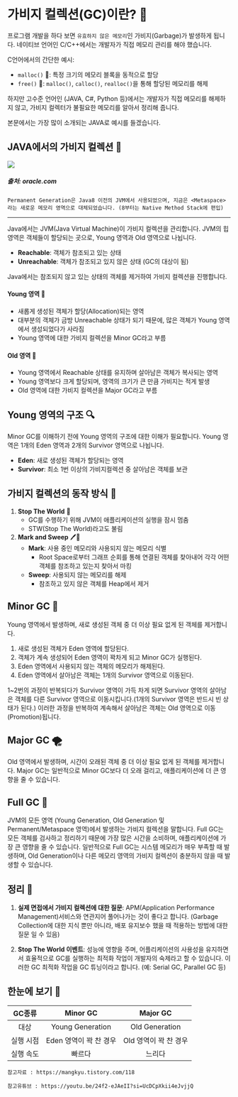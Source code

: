 # 가비지 컬렉션(GC)이란? 🚮

프로그램 개발을 하다 보면 `유효하지 않은 메모리`인 가비지(Garbage)가 발생하게 됩니다. 네이티브 언어인 C/C++에서는 개발자가 직접 메모리 관리를 해야 했습니다.

C언어에서의 간단한 예시:
- `malloc()` 🧱: 특정 크기의 메모리 블록을 동적으로 할당
- `free()` 🧹: `malloc()`, `calloc()`, `realloc()`을 통해 할당된 메모리를 해제

하지만 고수준 언어인 (JAVA, C#, Python 등)에서는 개발자가 직접 메모리를 해제하지 않고, 가비지 컬렉터가 불필요한 메모리를 알아서 정리해 줍니다.

본문에서는 가장 많이 소개되는 JAVA로 예시를 들겠습니다.

## JAVA에서의 가비지 컬렉션 🌿

<img src="https://www.oracle.com/webfolder/technetwork/tutorials/obe/java/gc01/images/gcslides/Slide5.png">

##### 출처: oracle.com

```
Permanent Generation은 Java8 이전의 JVM에서 사용되었으며, 지금은 <Metaspace>라는 새로운 메모리 영역으로 대체되었습니다. (8부터는 Native Method Stack에 편입)
```
---

Java에서는 JVM(Java Virtual Machine)이 가비지 컬렉션을 관리합니다. JVM의 힙 영역은 객체들이 할당되는 곳으로, Young 영역과 Old 영역으로 나뉩니다.
- **Reachable**: 객체가 참조되고 있는 상태
- **Unreachable**: 객체가 참조되고 있지 않은 상태 (GC의 대상이 됨)

Java에서는 참조되지 않고 있는 상태의 객체를 제거하여 가비지 컬렉션을 진행합니다.

#### Young 영역 🌱
- 새롭게 생성된 객체가 할당(Allocation)되는 영역
- 대부분의 객체가 금방 Unreachable 상태가 되기 때문에, 많은 객체가 Young 영역에서 생성되었다가 사라짐
- Young 영역에 대한 가비지 컬렉션을 Minor GC라고 부름

#### Old 영역 🌳
- Young 영역에서 Reachable 상태를 유지하며 살아남은 객체가 복사되는 영역
- Young 영역보다 크게 할당되며, 영역의 크기가 큰 만큼 가비지는 적게 발생
- Old 영역에 대한 가비지 컬렉션을 Major GC라고 부름

## Young 영역의 구조 🔍
Minor GC를 이해하기 전에 Young 영역의 구조에 대한 이해가 필요합니다.
Young 영역은 1개의 Eden 영역과 2개의 Survivor 영역으로 나뉩니다.
- **Eden**: 새로 생성된 객체가 할당되는 영역
- **Survivor**: 최소 1번 이상의 가비지컬렉션 중 살아남은 객체를 보관

## 가비지 컬렉션의 동작 방식 🔄

1. **Stop The World** 🛑
    - GC를 수행하기 위해 JVM이 애플리케이션의 실행을 잠시 멈춤
    - STW(Stop The World)라고도 불림
2. **Mark and Sweep** 🖊🧹
    - **Mark**: 사용 중인 메모리와 사용되지 않는 메모리 식별
        - Root Space로부터 그래프 순회를 통해 연결된 객체를 찾아내어 각각 어떤 객체를 참조하고 있는지 찾아서 마킹
    - **Sweep**: 사용되지 않는 메모리를 해제
        - 참조하고 있지 않은 객체를 Heap에서 제거

## Minor GC 🚀

Young 영역에서 발생하며, 새로 생성된 객체 중 더 이상 필요 없게 된 객체를 제거합니다.

1. 새로 생성된 객체가 Eden 영역에 할당된다.
2. 객체가 계속 생성되어 Eden 영역이 꽉차게 되고 Minor GC가 실행된다.
3. Eden 영역에서 사용되지 않는 객체의 메모리가 해제된다.
4. Eden 영역에서 살아남은 객체는 1개의 Survivor 영역으로 이동된다.

1~2번의 과정이 반복되다가 Survivor 영역이 가득 차게 되면 Survivor 영역의 살아남은 객체를 다른 Survivor 영역으로 이동시킵니다.(1개의 Survivor 영역은 반드시 빈 상태가 된다.)
이러한 과정을 반복하여 계속해서 살아남은 객체는 Old 영역으로 이동(Promotion)됩니다.

## Major GC 🌪

Old 영역에서 발생하며, 시간이 오래된 객체 중 더 이상 필요 없게 된 객체를 제거합니다. Major GC는 일반적으로 Minor GC보다 더 오래 걸리고, 애플리케이션에 더 큰 영향을 줄 수 있습니다.

## Full GC 🌝

JVM의 모든 영역 (Young Generation, Old Generation 및 Permanent/Metaspace 영역)에서 발생하는 가비지 컬렉션을 말합니다.
Full GC는 모든 객체를 검사하고 정리하기 때문에 가장 많은 시간을 소비하며, 애플리케이션에 가장 큰 영향을 줄 수 있습니다.
일반적으로 Full GC는 시스템 메모리가 매우 부족할 때 발생하며, Old Generation이나 다른 메모리 영역의 가비지 컬렉션이 충분하지 않을 때 발생할 수 있습니다.

## 정리 📝

1. **실제 면접에서 가비지 컬렉션에 대한 질문**: APM(Application Performance Management)서비스와 연관지어 풀어나가는 것이 좋다고 합니다. (Garbage Collection에 대한 지식
뿐만 아니라, 배포 유지보수 했을 때 적용하는 방법에 대한 질문 일 수 있음)

2. **Stop The World 이벤트**: 성능에 영향을 주며, 어플리케이션의 사용성을 유지하면서 효율적으로 GC를 실행하는 최적화 작업이 개발자의 숙제라고 할 수 있습니다. 이러한 GC 최적화 작업을 GC 튜닝이라고 합니다. (예: Serial GC, Parallel GC 등)

## 한눈에 보기 👀

| GC종류 | Minor GC | Major GC |
|:---:|:---:|:---:|
| 대상| Young Generation | Old Generation |
| 실행 시점 | Eden 영역이 꽉 찬 경우 | Old 영역이 꽉 찬 경우 |
| 실행 속도 | 빠르다 | 느리다 |

```
참고자료 : https://mangkyu.tistory.com/118

참고유튜브 : https://youtu.be/24f2-eJAeII?si=UcDCpXkii4eJvjjQ
```
